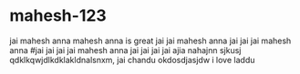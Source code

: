 # mahesh-123
jai mahesh anna
mahesh anna is great
jai jai mahesh anna
jai jai jai mahesh anna
#jai jai jai jai mahesh anna
jai jai jai jai ajia nahajnn sjkusj
qdklkqwjdlkdklakldnalsnxm, 
jai chandu
okdosdjasjdw
i love laddu